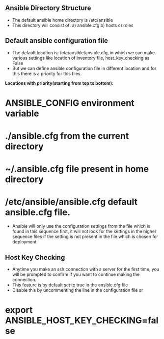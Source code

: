 ## **Ansible Directory Structure**

- The default ansible home directory is /etc/ansible
- This directory will consist of:
a) ansible.cfg
b) hosts
c) roles

## **Default ansible configuration file**
- The default location is: /etc/ansible/ansible.cfg,
 in which we can make various settings like location of inventory file, host_key_checking as False
- But we can define ansible configuration file in different location
and for this there is a priority for this files.

**Locations with priority(starting from top to bottom):**
# ANSIBLE_CONFIG environment variable
# ./ansible.cfg from the current directory
# ~/.ansible.cfg file present in home directory
# /etc/ansible/ansible.cfg default ansible.cfg file.

- Ansible will only use the configuration settings from the file
which is found in this sequence first, it will not look for the settings
in the higher sequence files if the setting is not present in the file
which is chosen for deployment

## **Host Key Checking**

- Anytime you make an ssh connection with a server for the
first time, you will be prompted to confirm if you want to
continue making the connection.
- This feature is by default set to true in the ansible.cfg file
- Disable this by uncommenting the line in the configuration
file
   or

#   export ANSIBLE_HOST_KEY_CHECKING=false
